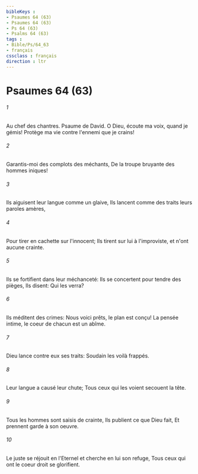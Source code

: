 ```yaml
---
bibleKeys : 
- Psaumes 64 (63)
- Psaumes 64 (63)
- Ps 64 (63)
- Psalms 64 (63)
tags : 
- Bible/Ps/64_63
- français
cssclass : français
direction : ltr
---
```


# Psaumes 64 (63)

###### 1
Au chef des chantres. Psaume de David. O Dieu, écoute ma voix, quand je gémis! Protège ma vie contre l'ennemi que je crains!
###### 2
Garantis-moi des complots des méchants, De la troupe bruyante des hommes iniques!
###### 3
Ils aiguisent leur langue comme un glaive, Ils lancent comme des traits leurs paroles amères,
###### 4
Pour tirer en cachette sur l'innocent; Ils tirent sur lui à l'improviste, et n'ont aucune crainte.
###### 5
Ils se fortifient dans leur méchanceté: Ils se concertent pour tendre des pièges, Ils disent: Qui les verra?
###### 6
Ils méditent des crimes: Nous voici prêts, le plan est conçu! La pensée intime, le coeur de chacun est un abîme.
###### 7
Dieu lance contre eux ses traits: Soudain les voilà frappés.
###### 8
Leur langue a causé leur chute; Tous ceux qui les voient secouent la tête.
###### 9
Tous les hommes sont saisis de crainte, Ils publient ce que Dieu fait, Et prennent garde à son oeuvre.
###### 10
Le juste se réjouit en l'Eternel et cherche en lui son refuge, Tous ceux qui ont le coeur droit se glorifient.
